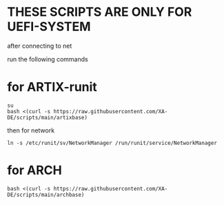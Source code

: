 # THESE SCRIPTS ARE ONLY FOR UEFI-SYSTEM 

after connecting to net

run the following commands

# for ARTIX-runit
    su
    bash <(curl -s https://raw.githubusercontent.com/XA-DE/scripts/main/artixbase)

then for network

    ln -s /etc/runit/sv/NetworkManager /run/runit/service/NetworkManager

# for ARCH 
    bash <(curl -s https://raw.githubusercontent.com/XA-DE/scripts/main/archbase)
